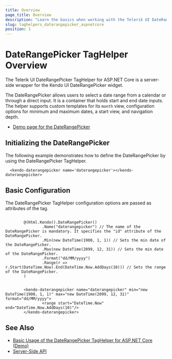 ```yaml
---
title: Overview
page_title: Overview
description: "Learn the basics when working with the Telerik UI DateRangePicker TagHelper for ASP.NET Core (MVC 6 or ASP.NET Core MVC)."
slug: taghelpers_daterangepicker_aspnetcore
position: 1
---
```


# DateRangePicker TagHelper Overview

The Telerik UI DateRangePicker TagHelper for ASP.NET Core is a server-side wrapper for the Kendo UI DateRangePicker widget.

The DateRangePicker allows users to select a date range from a calendar or through a direct input. It is a container that holds start and end date inputs. The helper supports custom templates for its `month` view, configuration options for minimum and maximum dates, a start view, and navigation depth.


* [Demo page for the DateRangePicker](https://demos.telerik.com/aspnet-core/daterangepicker/tag-helper)

## Initializing the DateRangePicker

The following example demonstrates how to define the DateRangePicker by using the DateRangePicker TagHelper.

      <kendo-daterangepicker name='daterangepicker'></kendo-daterangepicker>

## Basic Configuration

The DateRangePicker TagHelper configuration options are passed as attributes of the tag.

```cshtml

        @(Html.Kendo().DateRangePicker()
                .Name("daterangepicker") // The name of the DateRangePicker is mandatory. It specifies the "id" attribute of the DateRangePicker.
                .Min(new DateTime(1900, 1, 1)) // Sets the min date of the DateRangePicker.
                .Max(new DateTime(2099, 12, 31)) // Sets the min date of the DateRangePicker.
                .Format("dd/MM/yyyy")
                .Range(r => r.Start(DateTime.Now).End(DateTime.Now.AddDays(10))) // Sets the range of the DateRangePicker.
        )
```
```tagHelper

        <kendo-daterangepicker name="daterangepicker" min="new DateTime(1900, 1, 1)" max="new DateTime(2099, 12, 31)" format="dd/MM/yyyy">
                <range start="DateTime.Now" end="DateTime.Now.AddDays(10)"/>
        </kendo-daterangepicker>
```

## See Also

* [Basic Usage of the DateRangePicker TagHelper for ASP.NET Core (Demo)](https://demos.telerik.com/aspnet-core/daterangepicker/tag-helper)
* [Server-Side API](/api/daterangepicker)
